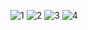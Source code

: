 ![1](https://github.com/user-attachments/assets/6fd5a0c3-a364-4c30-afa2-32ad5a1d63b4)
![2](https://github.com/user-attachments/assets/f8f47dd3-1ffa-4507-bd12-ec49a789de15)
![3](https://github.com/user-attachments/assets/738c28b6-a5bc-49b6-813e-acb827cc5cc3)
![4](https://github.com/user-attachments/assets/b0806e8b-6cfb-4a93-87a2-da39e00ea319)
